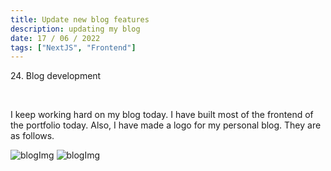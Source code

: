 ```yaml
---
title: Update new blog features
description: updating my blog
date: 17 / 06 / 2022
tags: ["NextJS", "Frontend"]
---
```


<p>24. Blog development</p>

<br/>
<p> I keep working hard on my blog today. I have built most of the frontend of the portfolio today. Also, I have made a logo for my personal blog. They are as follows.
</p>
<img src="/Blog/20220617.png" className="postImg" alt="blogImg" />
<img src="/Blog/20220617-2.png" className="postImg" alt="blogImg" />
